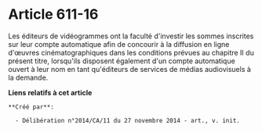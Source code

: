 # Article 611-16

Les éditeurs de vidéogrammes ont la faculté d'investir les sommes inscrites sur leur compte automatique afin de concourir à
la diffusion en ligne d'œuvres cinématographiques dans les conditions prévues au chapitre II du présent titre, lorsqu'ils
disposent également d'un compte automatique ouvert à leur nom en tant qu'éditeurs de services de médias audiovisuels à la
demande.

**Liens relatifs à cet article**

	**Créé par**:

	  - Délibération n°2014/CA/11 du 27 novembre 2014 - art., v. init.
